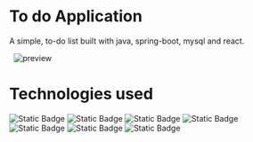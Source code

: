 # To do Application
A simple, to-do list built with java, spring-boot, mysql and react.


   
![preview](https://github.com/piotrkowalczykk/to-do-app/assets/104227126/ec9fca55-15bf-49b5-b4fb-a125853c161c)


# Technologies used
![Static Badge](https://img.shields.io/badge/Java-ff9100?style=for-the-badge&logo=coffeescript&labelColor=black)
![Static Badge](https://img.shields.io/badge/Spring_Boot-%236DB33F?style=for-the-badge&logo=springboot&logoColor=white&labelColor=black)
![Static Badge](https://img.shields.io/badge/react-%2361DAFB?style=for-the-badge&logo=react&logoColor=white&labelColor=black)
![Static Badge](https://img.shields.io/badge/mysql-4479A1?style=for-the-badge&logo=mysql&logoColor=white&labelColor=black)
![Static Badge](https://img.shields.io/badge/html5-%23E34F26?style=for-the-badge&logo=html5&logoColor=white&labelColor=black)
![Static Badge](https://img.shields.io/badge/css-%231572B6?style=for-the-badge&logo=css3&logoColor=white&labelColor=black)
![Static Badge](https://img.shields.io/badge/javascript-%23F7DF1E?style=for-the-badge&logo=javascript&logoColor=white&labelColor=black)





